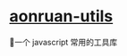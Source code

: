 # [aonruan-utils](https://githubmann.github.io/aronruan-utils/globals.html#difference)
一个 javascript 常用的工具库


